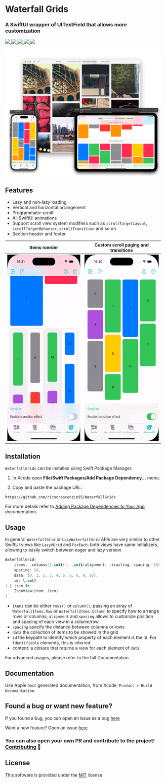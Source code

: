 # Waterfall Grids

### A SwiftUI wrapper of UITextField that allows more customization

<p>
  <a href="https://github.com/ricocrescenzio95/WaterfallGrids/releases">
    <img src="https://img.shields.io/github/v/release/ricocrescenzio95/WaterfallGrids?include_prereleases&label=Swift%20Package%20Manager">
  </a>
  <a href="https://swiftpackageindex.com/ricocrescenzio95/WaterfallGrids">
    <img src="https://img.shields.io/endpoint?url=https%3A%2F%2Fswiftpackageindex.com%2Fapi%2Fpackages%2Fricocrescenzio95%2FWaterfallGrids%2Fbadge%3Ftype%3Dswift-versions">
  </a>
  <a href="https://swiftpackageindex.com/ricocrescenzio95/WaterfallGrids">
    <img src="https://img.shields.io/endpoint?url=https%3A%2F%2Fswiftpackageindex.com%2Fapi%2Fpackages%2Fricocrescenzio95%2FWaterfallGrids%2Fbadge%3Ftype%3Dplatforms">
  </a>
  <a href="https://saythanks.io/to/rico.crescenzio">
    <img src="https://img.shields.io/badge/SayThanks.io-%E2%98%BC-1EAEDB.svg">
  </a>
  <a href="https://www.paypal.com/donate/?hosted_button_id=RWDBC8TS5CNVA">
    <img src="https://img.shields.io/badge/$-donate-ff69b4.svg?maxAge=2592000&amp;style=flat">
  </a>
</p>

<p align="center">
<img src="./Sources/WaterfallGrids/Documentation.docc/Resources/all@3x.png" width="800">
</p>

## Features

- Lazy and non-lazy loading
- Vertical and horizontal arrangement
- Programmatic scroll
- All SwiftUI animations
- Support scroll view system modifiers such as `scrollTargetLayout`, `scrollTargetBehavior`, `scrollTransition` and so on
- Section header and footer

| Items roerder | Custom scroll paging and transitions |
| --- | --- |
| <img src="./Sources/WaterfallGrids/Documentation.docc/Resources/reorder.gif" height=600> | <img src="./Sources/WaterfallGrids/Documentation.docc/Resources/advancedui.gif" height=600> |


## Installation

`WaterfallGrids` can be installed using Swift Package Manager.

1. In Xcode open **File/Swift Packages/Add Package Dependency...** menu.

2. Copy and paste the package URL:

```
https://github.com/ricocrescenzio95/WaterfallGrids
```

For more details refer to [Adding Package Dependencies to Your App](https://developer.apple.com/documentation/xcode/adding_package_dependencies_to_your_app) documentation.

## Usage

In general `WaterfallGrid` or `LazyWaterfallGrid` APIs are very similar to other SwiftUI views like `LazyVGrid` and `ForEach`; both views have same initializers, allowing to easily switch between eager and lazy version.

```swift
WaterfallGrid(
	items: .columns([.init(), .init(alignment: .trailing, spacing: 10)]),
	spacing: 20,
	data: [0, 1, 2, 3, 4, 5, 6, 8, 9, 10],
	id: \.self
) { item in
	ItemView(item: item)
}

```

- `items` can be either `rows()` or `column()`, passing an array of `WaterfallItems.Row` or `WaterfallItems.Column` to specify how to arrange rows or columns; `alignment` and `spacing` allows to customize position and spacing of each view in a column/row
- `spacing` specify the distance between columns or rows
- `data` the collection of items to be showed in the grid
- `id` the keypath to identify which property of each element is the id. For `Identifiable` elements, this is inferred.
- content: a closure that returns a view for each element of `data`.


For advanced usages, please refer to the full Documentation.

## Documentation

Use Apple `DocC` generated documentation, from Xcode, `Product > Build Documentation`.


## Found a bug or want new feature?

If you found a bug, you can open an issue as a bug [here](https://github.com/ricocrescenzio95/WaterfallGrids/issues/new?assignees=ricocrescenzio95&labels=bug&template=bug_report.md&title=%5BBUG%5D)

Want a new feature? Open an issue [here](https://github.com/ricocrescenzio95/WaterfallGrids/issues/new?assignees=ricocrescenzio95&labels=enhancement&template=feature_request.md&title=%5BNEW%5D)

### You can also open your own PR and contribute to the project! [Contributing](CONTRIBUTING.md) 🤝

## License

This software is provided under the [MIT](LICENSE.md) license